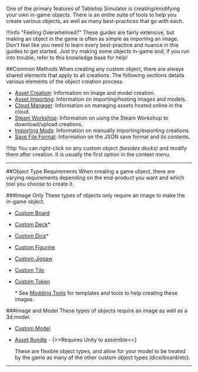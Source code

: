 One of the primary features of Tabletop Simulator is creating/modifying your own in-game objects. There is an entire suite of tools to help you create various objects, as well as many best-practices that go with each.

!!!info "Feeling Overwhelmed?"
    These guides are fairly extensive, but making an object in the game is often as simple as importing an image. Don't feel like you need to learn every best-practice and nuance in this guides to get started. Just try making some objects in-game and, if you run into trouble, refer to this knowledge base for help!

##Common Methods
When creating any custom object, there are always shared elements that apply to all creations. The following sections details various elements of the object creation process.

* [Asset Creation](asset-creation): Information on image and model creation.
* [Asset Importing](asset-importing): Information on importing/hosting images and models.
* [Cloud Manager](cloud-manager): Information on managing assets hosted online in the cloud.
* [Steam Workshop](steam-workshop): Information on using the Steam Workshop to download/upload creations.
* [Importing Mods](importing-mods): Information on manually importing/exporting creations.
* [Save File Format](save-file-format): Information on the JSON save format and its contents.

!!!tip
    You can right-click on any custom object *(besides decks)* and modify them after creation. It is usually the first option in the context menu.

---

##Object Type Requirements
When creating a game object, there are varying requirements depending on the end-product you want and which tool you choose to create it.

###Image Only
These types of objects only require an image to make the in-game object.

* [Custom Board](custom-board)
* [Custom Deck](custom-board)\*
* [Custom Dice](custom-dice)\*
* [Custom Figurine](custom-figurine)
* [Custom Jigsaw](custom-jigsaw)
* [Custom Tile](custom-tile)
* [Custom Token](custom-token)

    \* See [Modding Tools](modding-tools) for templates and tools to help creating these images.

###Image and Model
These types of objects require an image as well as a 3d model.

* [Custom Model](custom-model)
* [Asset Bundle](custom-assetbundle) - {>>Requires Unity to assemble<<}

    These are flexible object types, and allow for your model to be treated by the game as many of the other custom object types (dice/board/etc).
















---
